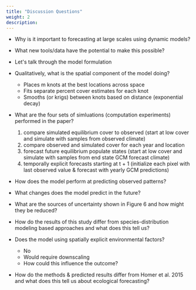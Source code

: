 ```yaml
---
title: "Discussion Questions"
weight: 2
description:
---
```



* Why is it important to forecasting at large scales using dynamic models?
* What new tools/data have the potential to make this possible?

* Let's talk through the model formulation

* Qualitatively, what is the spatial component of the model doing?
  * Places m knots at the best locations across space
  * Fits separate percent cover estimates for each knot
  * Smooths (or krigs) between knots based on distance (exponential decay)

* What are the four sets of simluations (computation experiments) performed in the paper?
  1.  compare simulated equilibrium cover to observed (start at low cover and simulate with samples from observed climate)
  2. compare observed and simulated cover for each year and location
  3. forecast future equilibrium populate states (start at low cover and
     simulate with samples from end state GCM forecast climate)
  4. temporally explicit forecasts starting at t + 1 (initialize each pixel with last observed value & forecast with yearly GCM predictions)

* How does the model perform at predicting observed patterns?
* What changes does the model predict in the future?
* What are the sources of uncertainty shown in Figure 6 and how might they be
  reduced?

* How do the results of this study differ from species-distribution modeling
  based approaches and what does this tell us?

* Does the model using spatially explicit environmental factors?
  * No
  * Would require downscaling
  * How could this influence the outcome?

* How do the methods & predicted results differ from Homer et al. 2015 and what
  does this tell us about ecological forecasting?
